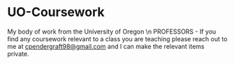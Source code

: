 # UO-Coursework
My body of work from the University of Oregon \n
PROFESSORS - If you find any coursework relevant to a class you are teaching please reach out to me at cpendergraft98@gmail.com and I can make the relevant items private.
